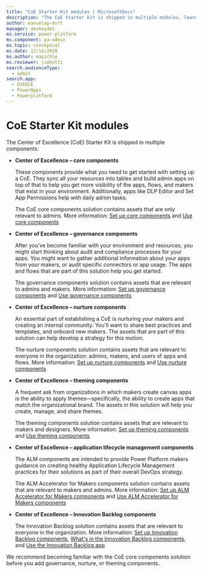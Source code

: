 ```yaml
---
title: "CoE Starter Kit modules | MicrosoftDocs"
description: "The CoE Starter Kit is shipped in multiple modules, learn about which ones are available here."
author: manuelap-msft
manager: devkeydet
ms.service: power-platform
ms.component: pa-admin
ms.topic: conceptual
ms.date: 12/14/2020
ms.author: mapichle
ms.reviewer: jimholtz
search.audienceType: 
  - admin
search.app: 
  - D365CE
  - PowerApps
  - Powerplatform
---
```

# CoE Starter Kit modules

The Center of Excellence (CoE) Starter Kit is shipped in multiple components:

- **Center of Excellence – core components**  

    These components provide what you need to get started with setting up a CoE. They sync all your resources into tables and build admin apps on top of that to help you get more visibility of the apps, flows, and makers that exist in your environment. Additionally, apps like DLP Editor and Set App Permissions help with daily admin tasks.  

    The CoE core components solution contains assets that are only relevant to admins. More information: [Set up core components](setup-core-components.md) and [Use core components](core-components.md)

- **Center of Excellence – governance components**  

    After you've become familiar with your environment and resources, you might start thinking about audit and compliance processes for your apps. You might want to gather additional information about your apps from your makers, or audit specific connectors or app usage. The apps and flows that are part of this solution help you get started.  

    The governance components solution contains assets that are relevant to admins and makers. More information: [Set up governance components](setup-governance-components.md) and [Use governance components](governance-components.md)

- **Center of Excellence – nurture components**  

    An essential part of establishing a CoE is nurturing your makers and creating an internal community. You'll want to share best practices and templates, and onboard new makers. The assets that are part of this solution can help develop a strategy for this motion.  

    The nurture components solution contains assets that are relevant to everyone in the organization: admins, makers, and users of apps and flows. More information: [Set up nurture components](setup-nurture-components.md) and [Use nurture components](nurture-components.md)

- **Center of Excellence – theming components**  

    A frequent ask from organizations in which makers create canvas apps is the ability to apply themes&mdash;specifically, the ability to create apps that match the organizational brand. The assets in this solution will help you create, manage, and share themes.

    The theming components solution contains assets that are relevant to makers and designers. More information: [Set up theming components](setup-theming.md) and [Use theming components](theming-components.md)

- **Center of Excellence – application lifecycle management components**  

    The ALM components are intended to provide Power Platform makers guidance on creating healthy Application Lifecycle Management practices for their solutions as part of their overall DevOps strategy.

    The ALM Accelerator for Makers components solution contains assets that are relevant to makers and admins. More information: [Set up ALM Accelerator for Makers components](setup-almaccelerator.md) and [Use ALM Accelerator for Makers components](almaccelerator-components.md)

- **Center of Excellence – Innovation Backlog components**   

    The Innovation Backlog solution contains assets that are relevant to everyone in the organization. More information: [Set up Innovation Backlog components](setup-innovationbacklog.md), [What's in the Innovation Backlog components](innovationbacklog-components.md), and [Use the Innovation Backlog app](use-innovationbacklog.md)

We recommend becoming familiar with the CoE core components solution before you add governance, nurture, or theming components.
